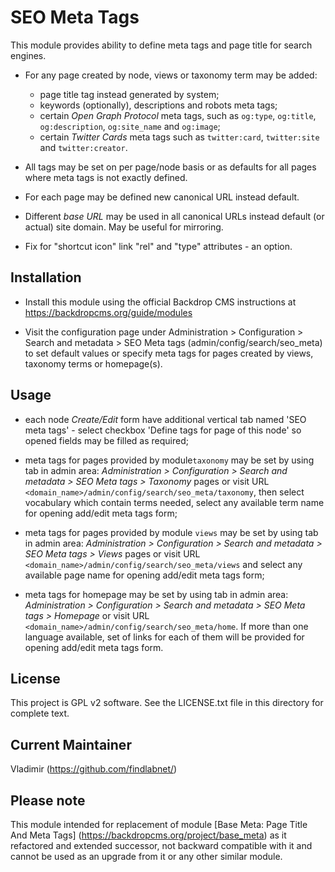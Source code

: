 SEO Meta Tags
===================================

This module provides ability to define meta tags and page title 
for search engines.

- For any page created by node, views or taxonomy term may be added:
  
   - page title tag instead generated by system;
   - keywords (optionally), descriptions and robots meta tags; 
   - certain *Open Graph Protocol* meta tags, such as `og:type`, `og:title`, 
     `og:description`, `og:site_name` and `og:image`;
   - certain *Twitter Cards* meta tags such as `twitter:card`, `twitter:site`
     and `twitter:creator`.  
  

- All tags may be set on per page/node basis or as defaults for all pages 
where meta tags is not exactly defined.

- For each page may be defined new canonical URL instead default.

- Different *base URL* may be used in all canonical URLs instead default 
(or actual) site domain. May be useful for mirroring.

- Fix for "shortcut icon" link "rel" and "type" attributes - an option.

Installation
------------

- Install this module using the official Backdrop CMS instructions at
  https://backdropcms.org/guide/modules

- Visit the configuration page under Administration > Configuration > 
  Search and metadata > SEO Meta tags (admin/config/search/seo_meta) 
  to set default values or specify meta tags for pages created by views, 
  taxonomy terms or homepage(s).

Usage
-----
 - each node *Create/Edit* form have additional vertical tab named 
   'SEO meta tags' - select checkbox 'Define tags for page of this node'
   so opened fields may be filled as required;

 - meta tags for pages provided by module`taxonomy` may be set by using tab
   in admin area: *Administration > Configuration > Search and metadata > 
   SEO Meta tags > Taxonomy* pages or visit URL
   `<domain_name>/admin/config/search/seo_meta/taxonomy`,
   then select vocabulary which contain terms needed, select any available 
   term name for opening add/edit meta tags form;
 
 - meta tags for pages provided by module `views` may be set by using tab
   in admin area: *Administration > Configuration > Search and metadata > 
   SEO Meta tags > Views* pages or visit URL
   `<domain_name>/admin/config/search/seo_meta/views`
   and select any available page name for opening add/edit meta tags form;  

 - meta tags for homepage may be set by using tab
   in admin area: *Administration > Configuration > Search and metadata > 
   SEO Meta tags > Homepage* or visit URL
   `<domain_name>/admin/config/search/seo_meta/home`.
   If more than one language available, set of links for each of them will be 
   provided for opening add/edit meta tags form.  

License
-------

This project is GPL v2 software. See the LICENSE.txt file in this directory for
complete text.

Current Maintainer
------------------

Vladimir (https://github.com/findlabnet/)

Please note
----------------------

This module intended for replacement of module [Base Meta: Page Title And Meta Tags] (https://backdropcms.org/project/base_meta) as it refactored and extended successor, 
not backward compatible with it and cannot be used as an upgrade from it or any other
similar module.

